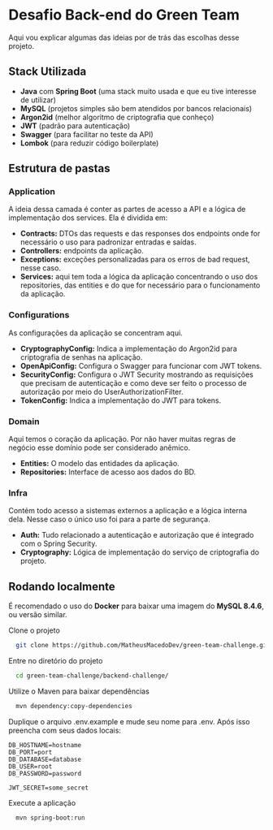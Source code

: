 
# Desafio Back-end do Green Team

Aqui vou explicar algumas das ideias por de trás das escolhas  desse projeto.


## Stack Utilizada
- **Java** com **Spring Boot** (uma stack muito usada e que eu tive interesse de utilizar)
- **MySQL** (projetos simples são bem atendidos por bancos relacionais)
- **Argon2id** (melhor algoritmo de criptografia que conheço)
- **JWT** (padrão para autenticação)
- **Swagger** (para facilitar no teste da API)
- **Lombok** (para reduzir código boilerplate)

## Estrutura de pastas
### Application

A ideia dessa camada é conter as partes de acesso a API e a lógica de implementação dos services. Ela é dividida em:

- **Contracts:** DTOs das requests e das responses dos endpoints onde for necessário o uso para padronizar entradas e saídas.
- **Controllers:** endpoints da aplicação.
- **Exceptions:** exceções personalizadas para os erros de bad request, nesse caso.
- **Services:** aqui tem toda a lógica da aplicação concentrando o uso dos repositories, das entities e do que for necessário para o funcionamento da aplicação.

### Configurations
As configurações da aplicação se concentram aqui.

- **CryptographyConfig:** Indica a implementação do Argon2id para criptografia de senhas na aplicação.
- **OpenApiConfig:** Configura o Swagger para funcionar com JWT tokens.
- **SecurityConfig:** Configura o JWT Security mostrando as requisições que precisam de autenticação e como deve ser feito o processo de autorização por meio do UserAuthorizationFilter.
- **TokenConfig:** Indica a implementação do JWT para tokens.

### Domain
Aqui temos o coração da aplicação. Por não haver muitas regras de negócio esse domínio pode ser considerado anêmico.

- **Entities:** O modelo das entidades da aplicação.
- **Repositories:** Interface de acesso aos dados do BD.

### Infra
Contém todo acesso a sistemas externos a aplicação e a lógica interna dela. Nesse caso o único uso foi para a parte de segurança.

- **Auth:** Tudo relacionado a autenticação e autorização que é integrado com o Spring Security.
- **Cryptography:** Lógica de implementação do serviço de criptografia do projeto.
## Rodando localmente
É recomendado o uso do **Docker** para baixar uma imagem do **MySQL 8.4.6**, ou versão similar.

Clone o projeto

```bash
  git clone https://github.com/MatheusMacedoDev/green-team-challenge.git
```

Entre no diretório do projeto

```bash
  cd green-team-challenge/backend-challenge/
```

Utilize o Maven para baixar dependências

```bash
  mvn dependency:copy-dependencies
```

Duplique o arquivo .env.example e mude seu nome para .env. Após isso preencha com seus dados locais:
```
DB_HOSTNAME=hostname
DB_PORT=port
DB_DATABASE=database
DB_USER=root
DB_PASSWORD=password

JWT_SECRET=some_secret
```

Execute a aplicação

```bash
  mvn spring-boot:run
```


